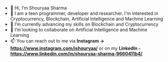 - 👋 Hi, I’m Shouryaa Sharma
- 👀 I am a teen programmer, developer and researcher. I'm interested in Cryptocurrency, Blockchain, Artificial Intelligence and Machine Learning
- 🌱 I’m currently advancing my skills on Blockchain and Cryptocurrency
- 💞️ I’m looking to collaborate on Artificial Intelligence and Machine Learning
- 📫 You can reach out to me via **Instagram -> https://www.instagram.com/ishouryaa/** or on my **LinkedIn - https://www.linkedin.com/in/shouryaa-sharma-9660411b4/**

<!---
DevShouryaa/DevShouryaa is a ✨ special ✨ repository because its `README.md` (this file) appears on your GitHub profile.
You can click the Preview link to take a look at your changes.
--->

